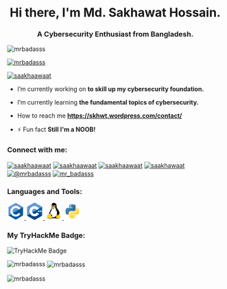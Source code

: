 <h1 align="center">Hi there, I'm Md. Sakhawat Hossain.</h1>
<h3 align="center">A Cybersecurity Enthusiast from Bangladesh.</h3>

<p align="left"> <img src="https://komarev.com/ghpvc/?username=mrbadasss&label=Profile%20views&color=0e75b6&style=flat" alt="mrbadasss" /> </p>

<p align="left"> <a href="https://github.com/ryo-ma/github-profile-trophy"><img src="https://github-profile-trophy.vercel.app/?username=mrbadasss" alt="mrbadasss" /></a> </p>

<p align="left"> <a href="https://twitter.com/saakhaawaat" target="blank"><img src="https://img.shields.io/twitter/follow/saakhaawaat?logo=twitter&style=for-the-badge" alt="saakhaawaat" /></a> </p>

- I’m currently working on **to skill up my cybersecurity foundation.**

- I’m currently learning **the fundamental topics of cybersecurity.**

- How to reach me **https://skhwt.wordpress.com/contact/**

- ⚡ Fun fact **Still I'm a NOOB!**

<h3 align="left">Connect with me:</h3>
<p align="left">
<a href="https://twitter.com/saakhaawaat" target="blank"><img align="center" src="https://raw.githubusercontent.com/rahuldkjain/github-profile-readme-generator/master/src/images/icons/Social/twitter.svg" alt="saakhaawaat" height="30" width="40" /></a>
<a href="https://linkedin.com/in/saakhaawaat" target="blank"><img align="center" src="https://raw.githubusercontent.com/rahuldkjain/github-profile-readme-generator/master/src/images/icons/Social/linked-in-alt.svg" alt="saakhaawaat" height="30" width="40" /></a>
<a href="https://fb.com/saakhaawaat" target="blank"><img align="center" src="https://raw.githubusercontent.com/rahuldkjain/github-profile-readme-generator/master/src/images/icons/Social/facebook.svg" alt="saakhaawaat" height="30" width="40" /></a>
<a href="https://instagram.com/saakhawaat" target="blank"><img align="center" src="https://raw.githubusercontent.com/rahuldkjain/github-profile-readme-generator/master/src/images/icons/Social/instagram.svg" alt="saakhawaat" height="30" width="40" /></a>
<a href="https://medium.com/@mrbadasss" target="blank"><img align="center" src="https://raw.githubusercontent.com/rahuldkjain/github-profile-readme-generator/master/src/images/icons/Social/medium.svg" alt="@mrbadasss" height="30" width="40" /></a>
<a href="https://www.hackerrank.com/mr_badasss" target="blank"><img align="center" src="https://raw.githubusercontent.com/rahuldkjain/github-profile-readme-generator/master/src/images/icons/Social/hackerrank.svg" alt="mr_badasss" height="30" width="40" /></a>
</p>

<h3 align="left">Languages and Tools:</h3>
<p align="left"> 
<a href="https://www.cprogramming.com/" target="_blank" rel="noreferrer"> 
<img src="https://raw.githubusercontent.com/devicons/devicon/master/icons/c/c-original.svg" alt="c" width="40" height="40"/> 
</a> 
<a href="https://www.w3schools.com/cpp/" target="_blank" rel="noreferrer"> 
<img src="https://raw.githubusercontent.com/devicons/devicon/master/icons/cplusplus/cplusplus-original.svg" alt="cplusplus" width="40" height="40"/> 
</a> 
<a href="https://www.linux.org/" target="_blank" rel="noreferrer"> 
<img src="https://raw.githubusercontent.com/devicons/devicon/master/icons/linux/linux-original.svg" alt="linux" width="40" height="40"/> 
</a> 
<a href="https://www.python.org" target="_blank" rel="noreferrer"> 
<img src="https://raw.githubusercontent.com/devicons/devicon/master/icons/python/python-original.svg" alt="python" width="40" height="40"/> 
</a> 
</p>

<h3 align="left">My TryHackMe Badge:</h3>
<p align="left">
<img src="https://tryhackme-badges.s3.amazonaws.com/MrBadasss.png" alt="TryHackMe Badge">
<script src="https://tryhackme.com/badge/2878111"></script>
</p>

<p><img align="left" src="https://github-readme-stats.vercel.app/api/top-langs?username=mrbadasss&show_icons=true&locale=en&layout=compact" alt="mrbadasss" /></p>

<p>&nbsp;<img align="center" src="https://github-readme-stats.vercel.app/api?username=mrbadasss&show_icons=true&locale=en" alt="mrbadasss" /></p>

<p><img align="center" src="https://github-readme-streak-stats.herokuapp.com/?user=mrbadasss&" alt="mrbadasss" /></p>
